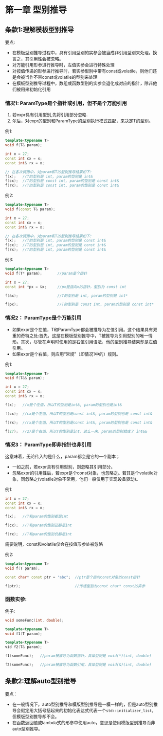 # 第一章 型别推导
## 条款1:理解模板型别推导
要点:
* 在模板型别推导过程中，具有引用型别的实参会被当成非引用型别来处理。换言之，其引用性会被忽略。
* 对万能引用形参进行推导时，左值实参会进行特殊处理
* 对按值传递的形参进行推导时，若实参型别中带有const或volatile，则他们还是会被当作不带const或volatile的型别来处理
* 在模板型别推导过程中，数组或函数型别的实参会退化成对应的指针，除非他们被用来初始化引用

### 情况1: ParamType是个指针或引用，但不是个万能引用
1. 若expr具有引用型别,先将引用部分忽略.
2. 尔后，对expr的型别和ParamType的型别执行模式匹配，来决定T的型别。

例1:

```c++
template<typename T>
void f(T& param);

int x = 27;
const int cx = x;
const int& rx = x;

// 在各次调用中，对param和T的型别推导结果如下:
f(x);   //T的型别是 int, param的型别是 int&
f(cx);  //T的型别是 const int, param的型别是 const int&
f(rx);  //T的型别是 const int, param的型别是 const int&
```

例2:

```c++
template<typename T>
void f(const T& param);

int x = 27;
const int cx = x;
const int& rx = x;

// 在各次调用中，对param和T的型别推导结果如下:
f(x);   //T的型别是 int, param的型别是 const int&
f(cx);  //T的型别是 int, param的型别是 const int&
f(rx);  //T的型别是 int, param的型别是 const int&
```

例3:

```c++
template<typename T>
void f(T* param);       //param是个指针

int x = 27;
const int *px = &x;     //px是指向x的指针，型别为 const int

f(&x);                  //T的型别是 int, param的型别是 int*

f(px);                  //T的型别是 const int, param的型别是 const int*
```

### 情况2： ParamType是个万能引用
* 如果expr是个左值，T和ParamType都会被推导为左值引用。这个结果具有双重的奇特之处:首先，这是在模板型别推导中，T被推导为引用型别的唯一情形。其次，尽管在声明时使用的是右值引用语法，他的型别推导结果却是左值引用。
* 如果expr是个右值，则应用“常规”（即情况1中的）规则。

例1:

```c++
template<typename T>
void f(T&& param);

int x = 27;
const int cx = x;
const int& rx = x;

f(x);   //x是个左值，所以T的型别是int&, param的型别也是int&

f(cx);  //cx是个左值，所以T的型别是const int&, param的型别也是 const int&

f(rx);  //rx是个左值，所以T的型别是const int&, param的型别也是 const int&

f(27);  //27是个右值，所以T的型别是int，这么一来，param的型别就成了 int&&
```

### 情况3： ParamType即非指针也非引用
这意味着，无论传入的是什么，param都会是它的一个副本；
* 一如之前，若expr具有引用型别，则忽略其引用部分。
* 忽略expr的引用性后，若expr是个const对象，也忽略之。若其是个volatile对象，同忽略之(volatile对象不常用，他们一般仅用于实现设备驱动)。

例1:

```c++
int x = 27;
const int cx = x;
const int& rx = x;

f(x);   //T和param的型别都是int

f(cx);  //T和param的型别还都是int

f(rx);  //T和param的型别仍都是int
```

需要说明，const和volatile仅会在按值形参处被忽略

例2:

```c++
template<typename T>
void f(T param);

const char* const ptr = "abc";  //ptr是个指向const对象的const指针

f(ptr);                         //传递型别为const char* const的实参
```

### 函数实参:

例子:

```c++
void someFunc(int, double);

template<typename T>
void f1(T param);

template<typename T>
vid f2(T& param);

f1(someFunc);   //param被推导为函数指针，具体型别是 void(*)(int, double)

f2(someFunc);   //param被推导为函数引用，具体型别是 void(&)(int, double)
```



## 条款2:理解auto型别推导

要点：

- 在一般情况下，auto型别推导和模版型别推导是一模一样的，但是auto型别推导会假定用大括号括起来的初始化表达式代表一个`std::initializer_list`，但模版型别推导却不会。
- 在函数返回值或lambda式的形参中使用auto，意思是使用模版型别推导而非auto型别推导。